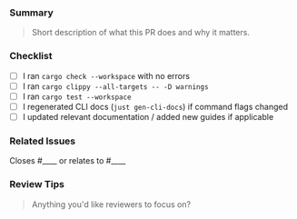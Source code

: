 ### Summary

> Short description of what this PR does and why it matters.

### Checklist

- [ ] I ran `cargo check --workspace` with no errors
- [ ] I ran `cargo clippy --all-targets -- -D warnings`
- [ ] I ran `cargo test --workspace`
- [ ] I regenerated CLI docs (`just gen-cli-docs`) if command flags changed
- [ ] I updated relevant documentation / added new guides if applicable

### Related Issues

Closes #____ or relates to #____

### Review Tips

> Anything you'd like reviewers to focus on? 